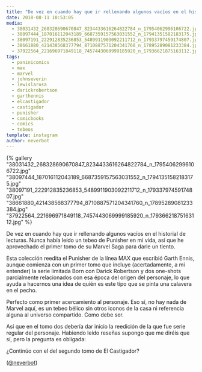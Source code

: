 ```yaml
---
title: "De vez en cuando hay que ir rellenando algunos vacíos en el historial de lecturas"
date: 2018-08-11 10:53:05
media: 
  - 38031432_268328690670847_8234433616264822784_n_17954062996106722.jpg
  - 38097444_187016112043189_6687359157563031552_n_17941351582183175.jpg
  - 38097191_222912835236853_5489911903092211712_n_17933797459174807.jpg
  - 38661880_421438568377794_8710887571204341760_n_17895289081233384.jpg
  - 37922564_221696971849118_7457443069999185920_n_17936621875163112.jpg
tags: 
  - paninicomics
  - max
  - marvel
  - johnseverin
  - lewislarosa
  - darickrobertson
  - garthennis
  - elcastigador
  - castigador
  - punisher
  - comicbooks
  - comics
  - tebeos
template: instagram
author: neverbot
---
```


{% gallery "38031432_268328690670847_8234433616264822784_n_17954062996106722.jpg" "38097444_187016112043189_6687359157563031552_n_17941351582183175.jpg" "38097191_222912835236853_5489911903092211712_n_17933797459174807.jpg" "38661880_421438568377794_8710887571204341760_n_17895289081233384.jpg" "37922564_221696971849118_7457443069999185920_n_17936621875163112.jpg" %}

De vez en cuando hay que ir rellenando algunos vacíos en el historial de lecturas. Nunca había leído un tebeo de Punisher en mi vida, así que he aprovechado el primer tomo de su Marvel Saga para darle un tiento.

Esta colección reedita el Punisher de la línea MAX que escribió Garth Ennis, aunque comienza con un primer tomo que incluye (acertadamente, a mi entender) la serie limitada Born con Darick Robertson y dos one-shots parcialmente relacionados con esa época del origen del personaje, lo que ayuda a hacernos una idea de quién es este tipo que se pinta una calavera en el pecho.

Perfecto como primer acercamiento al personaje. Eso sí, no hay nada de Marvel aquí, es un tebeo bélico sin otros iconos de la casa ni referencia alguna al universo compartido. Como debe ser.

Así que en el tomo dos debería dar inicio la reedición de la que fue serie regular del personaje. Habiendo leído reseñas supongo que me diréis que sí, pero la pregunta es obligada:

¿Continúo con el del segundo tomo de El Castigador?

([@neverbot](https://instagram.com/neverbot))
